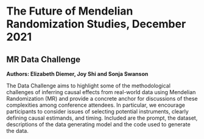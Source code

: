 # The Future of Mendelian Randomization Studies, December 2021
## MR Data Challenge

**Authors: Elizabeth Diemer, Joy Shi and Sonja Swanson**

The Data Challenge aims to highlight some of the methodological challenges of inferring causal effects from real-world data using Mendelian Randomization (MR) and provide a concrete anchor for discussions of these complexities among conference attendees. In particular, we encourage participants to consider issues of selecting potential instruments, clearly defining causal estimands, and timing. Included are the prompt, the dataset, descriptions of the data generating model and the code used to generate the data.
